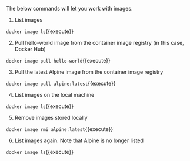 The below commands will let you work with images.

1) List images

`docker image ls`{{execute}}

2) Pull hello-world image from the container image registry (in this case, Docker Hub)

`docker image pull hello-world`{{execute}}

3) Pull the latest Alpine image from the container image registry

`docker image pull alpine:latest`{{execute}}

4) List images on the local machine

`docker image ls`{{execute}}

5) Remove images stored locally

`docker image rmi alpine:latest`{{execute}}

6) List images again. Note that Alpine is no longer listed

`docker image ls`{{execute}}
